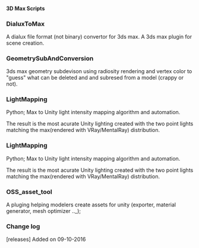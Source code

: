 #### 3D Max Scripts ####

### DialuxToMax ###

A dialux file format (not binary) convertor for 3ds max. A 3ds max plugin for scene creation.

### GeometrySubAndConversion ###

3ds max geometry subdevison using radiosity rendering and vertex color to "guess" what can be deleted and 
and subresed from a model (crappy or not).

### LightMapping ###

Python; Max to Unity light intensity mapping algorithm and automation.

The result is the most acurate Unity lighting created with the two point 
lights matching the max(rendered with VRay/MentalRay) distribution.

### LightMapping ###

Python; Max to Unity light intensity mapping algorithm and automation.

The result is the most acurate Unity lighting created with the two point 
lights matching the max(rendered with VRay/MentalRay) distribution.

### OSS_asset_tool ###

A pluging helping modelers create assets for unity (exporter, material generator, mesh optimizer .._);

### Change log ###

[releases] Added on 09-10-2016